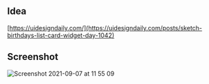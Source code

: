 ## Idea

[https://uidesigndaily.com/](https://uidesigndaily.com/posts/sketch-birthdays-list-card-widget-day-1042)

## Screenshot

![Screenshot 2021-09-07 at 11 55 09](https://user-images.githubusercontent.com/40551978/132375202-ad347359-483e-448a-980e-edb82d2c8dca.png)

